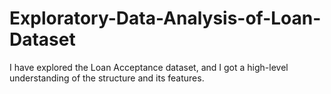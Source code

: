 # Exploratory-Data-Analysis-of-Loan-Dataset

 I have explored the Loan Acceptance dataset, and I got a high-level understanding of the structure and its features.
